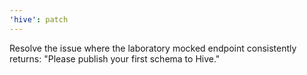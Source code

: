 ```yaml
---
'hive': patch
---
```


Resolve the issue where the laboratory mocked endpoint consistently returns: "Please publish your first schema to Hive."
